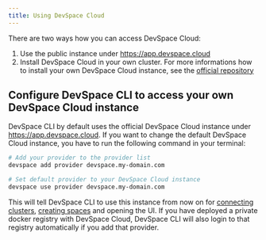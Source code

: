 ```yaml
---
title: Using DevSpace Cloud
---
```


There are two ways how you can access DevSpace Cloud:
1. Use the public instance under https://app.devspace.cloud
2. Install DevSpace Cloud in your own cluster. For more informations how to install your own DevSpace Cloud instance, see the [official repository](https://github.com/devspace-cloud/devspace-cloud)

## Configure DevSpace CLI to access your own DevSpace Cloud instance

DevSpace CLI by default uses the official DevSpace Cloud instance under https://app.devspace.cloud. If you want to change the default DevSpace Cloud instance, you have to run the following command in your terminal:

```bash
# Add your provider to the provider list
devspace add provider devspace.my-domain.com

# Set default provider to your DevSpace Cloud instance
devspace use provider devspace.my-domain.com
```

This will tell DevSpace CLI to use this instance from now on for [connecting clusters](https://devspace.cloud/docs/cloud/clusters/connect), [creating spaces](https://devspace.cloud/docs/cloud/spaces/create-spaces) and opening the UI. If you have deployed a private docker registry with DevSpace Cloud, DevSpace CLI will also login to that registry automatically if you add that provider.
